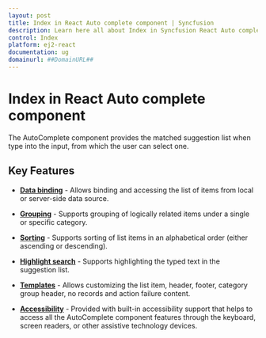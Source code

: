 ```yaml
---
layout: post
title: Index in React Auto complete component | Syncfusion
description: Learn here all about Index in Syncfusion React Auto complete component of Syncfusion Essential JS 2 and more.
control: Index 
platform: ej2-react
documentation: ug
domainurl: ##DomainURL##
---
```


# Index in React Auto complete component

The AutoComplete component provides the matched suggestion list when type into the input, from which the user can select one.

## Key Features

* **[Data binding](../auto-complete/data-binding)** - Allows binding and accessing the list of items from local or server-side
 data source.

* **[Grouping](../auto-complete/grouping)** - Supports grouping of logically related items under a single or specific category.

* **[Sorting](https://ej2.syncfusion.com/react/documentation/api/auto-complete/#sortorder)** - Supports sorting of list items in an alphabetical
  order (either ascending or descending).

* **[Highlight search](../auto-complete/how-to/custom-search)** - Supports highlighting the typed text in the suggestion list.

* **[Templates](../auto-complete/templates)** - Allows customizing the list item, header, footer,
category group header, no records and action failure content.

* **[Accessibility](../auto-complete/accessibility)** -  Provided with built-in accessibility support that helps to access all the AutoComplete
 component features through the keyboard, screen readers, or other assistive technology devices.

